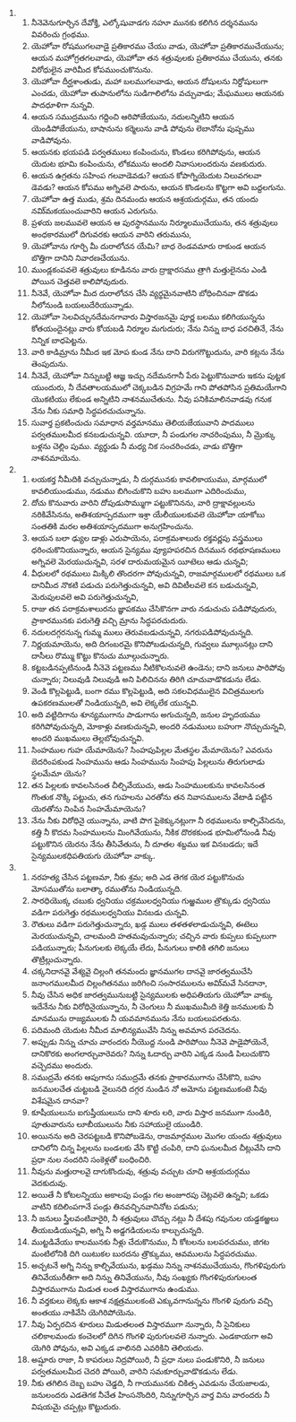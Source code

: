 <ol>
  <li>
    <ol>
      <li>నీనెవెనుగూర్చిన దేవోక్తి, ఎల్కోషువాడగు నహూ మునకు కలిగిన దర్శనమును వివరించు గ్రంథము.</li>
      <li>యెహోవా రోషముగలవాడై ప్రతికారము చేయు వాడు, యెహోవా ప్రతికారముచేయును; ఆయన మహోగ్రతగలవాడు, యెహోవా తన శత్రువులకు  ప్రతికారము చేయును, తనకు విరోధులైన వారిమీద కోపముంచుకొనును.</li>
      <li>యెహోవా దీర్ఘశాంతుడు, మహా బలముగలవాడు, ఆయన దోషులను నిర్దోషులుగా ఎంచడు, యెహోవా తుపానులోను సుడిగాలిలోను వచ్చువాడు; మేఘములు ఆయనకు పాదధూళిగా నున్నవి.</li>
      <li>ఆయన సముద్రమును గద్దించి ఆరిపోజేయును, నదులన్నిటిని ఆయన యెండిపోజేయును, బాషానును కర్మెలును వాడి పోవును లెబానోను పుష్పము వాడిపోవును.</li>
      <li>ఆయనకు  భయపడి పర్వతములు కంపించును, కొండలు కరిగిపోవును, ఆయన యెదుట భూమి కంపించును, లోకమును అందలి నివాసులందరును వణకుదురు.</li>
      <li>ఆయన ఉగ్రతను సహింప గలవాడెవడు? ఆయన కోపాగ్నియెదుట నిలువగలవా డెవడు? ఆయన కోపము అగ్నివలె పారును, ఆయన కొండలను కొట్టగా అవి బద్దలగును.</li>
      <li>యెహోవా ఉత్త ముడు, శ్రమ దినమందు ఆయన ఆశ్రయదుర్గము, తన యందు నమి్మకయుంచువారిని ఆయన ఎరుగును.</li>
      <li>ప్రళయ జలమువలె ఆయన ఆ పురస్థానమును నిర్మూలముచేయును, తన శత్రువులు అంధకారములో దిగువరకు ఆయన వారిని తరుమును,</li>
      <li>యెహోవాను గూర్చి మీ దురాలోచన యేమి? బాధ రెండవమారు రాకుండ ఆయన బొత్తిగా దానిని నివారణచేయును.</li>
      <li>ముండ్లకంపవలె  శత్రువులు కూడినను వారు ద్రాక్షారసము త్రాగి మత్తులైనను ఎండి పోయిన చెత్తవలె కాలిపోవుదురు.</li>
      <li>నీనెవే, యెహోవా మీద దురాలోచన చేసి వ్యర్థమైనవాటిని బోధించినవా డొకడు నీలోనుండి బయలుదేరియున్నాడు.</li>
      <li>యెహోవా సెలవిచ్చునదేమనగావారు విస్తారజనమై పూర్ణ బలము కలిగియున్నను కోతయందైనట్లు వారు కోయబడి నిర్మూల మగుదురు; నేను నిన్ను బాధ పరచితినే, నేను నిన్నిక బాధపెట్టను.</li>
      <li>వారి కాడిమ్రాను నీమీద ఇక మోప కుండ నేను దాని విరుగగొట్టుదును, వారి కట్లను నేను తెంపుదును.</li>
      <li>నీనెవే, యెహోవా నిన్నుబట్టి ఆజ్ఞ ఇచ్చు నదేమనగానీ పేరు పెట్టుకొనువారు ఇకను పుట్టక యుందురు, నీ దేవతాలయములో చెక్కబడిన విగ్రహమే గాని పోతపోసిన ప్రతిమయేగాని యొకటియు లేకుండ అన్నిటిని నాశనముచేతును. నీవు పనికిమాలినవాడవు గనుక నేను నీకు సమాధి సిద్ధపరచుచున్నాను.</li>
      <li>సువార్త ప్రకటించుచు సమాధాన వర్తమానము తెలియజేయువాని పాదములు పర్వతములమీద కనబడుచున్నవి. యూదా, నీ పండుగల నాచరింపుము, నీ మ్రొక్కు బళ్లను చెల్లిం పుము. వ్యర్థుడు నీ మధ్య నిక సంచరించడు, వాడు బొత్తిగా నాశనమాయెను.</li>
    </ol>
  </li>
  <li>
    <ol>
      <li>లయకర్త నీమీదికి వచ్చుచున్నాడు, నీ దుర్గమునకు కావలికాయుము, మార్గములో కావలియుండుము, నడుము బిగించుకొని బహు బలముగా ఎదిరించుము,</li>
      <li>దోచు కొనువారు వారిని దోపుడుసొమ్ముగా పట్టుకొనినను, వారి ద్రాక్షావల్లులను నరికివేసినను, అతిశయాస్పదముగా ఇశ్రా యేలీయులకువలె యెహోవా యాకోబు సంతతికి మరల అతిశయాస్పదముగా అనుగ్రహించును.</li>
      <li>ఆయన బలా ఢ్యుల డాళ్లు ఎరుపాయెను, పరాక్రమశాలురు రక్తవర్ణపు వస్త్రములు ధరించుకొనియున్నారు, ఆయన సైన్యము వ్యూహపరచిన దినమున రథభూషణములు అగ్నివలె మెరయుచున్నవి, సరళ దారుమయమైన యీటెలు ఆడు చున్నవి;</li>
      <li>వీధులలో రథములు మిక్కిలి తొందరగా పోవుచున్నవి, రాజమార్గములలో రథములు ఒక దానిమీద నొకటి పడుచు పరుగెత్తుచున్నవి, అవి దివిటీలవలె కన బడుచున్నవి, మెరుపులవలె అవి పరుగెత్తుచున్నవి,</li>
      <li>రాజు తన పరాక్రమశాలురను జ్ఞాపకము చేసికొనగా వారు నడుచుచు పడిపోవుదురు, ప్రాకారమునకు పరుగెత్తి వచ్చి మ్రాను సిద్ధపరచుదురు.</li>
      <li>నదులదగ్గరనున్న గుమ్మ ములు తెరువబడుచున్నవి, నగరుపడిపోవుచున్నది.</li>
      <li>నిర్ణయమాయెను, అది దిగంబరమై కొనిపోబడుచున్నది, గువ్వలు మూల్గునట్లు దాని దాసీలు రొమ్ము కొట్టు కొనుచు మూల్గుచున్నారు.</li>
      <li>కట్టబడినప్పటినుండి నీనెవె పట్టణము నీటికొలనువలె ఉండెను; దాని జనులు పారిపోవు చున్నారు; నిలువుడి నిలువుడి అని పిలిచినను తిరిగి చూచువాడొకడును లేడు.</li>
      <li>వెండి కొల్లపెట్టుడి, బంగా రము కొల్లపెట్టుడి, అది సకలవిధములైన విచిత్రములగు ఉపకరణములతో నిండియున్నది, అవి లెక్కలేక  యున్నవి.</li>
      <li>అది వట్టిదిగాను శూన్యముగాను పాడుగాను అగుచున్నది, జనుల హృదయము కరిగిపోవుచున్నది, మోకాళ్లు వణకుచున్నవి, అందరి నడుములు బహుగా నొచ్చుచున్నవి, అందరి ముఖములు తెల్లబోవుచున్నవి.</li>
      <li>సింహముల గుహ యేమాయెను? సింహపుపిల్లల మేతస్థల మేమాయెను? ఎవరును బెదరింపకుండ సింహమును ఆడు సింహమును సింహపు పిల్లలును తిరుగులాడు స్థలమేమా యెను?</li>
      <li>తన పిల్లలకు కావలసినంత చీల్చివేయుచు, ఆడు సింహములకును కావలసినంత గొంతుక నొక్కి  పట్టుచు, తన గుహలను ఎరతోను తన నివాసములను వేటాడి పట్టిన యెరతోను నింపిన సింహమేమాయెను?</li>
      <li>నేను నీకు విరోధినై యున్నాను, వాటి పొగ పైకెక్కునట్లుగా నీ రథములను కాల్చివేసెదను, కత్తి నీ కొదమ సింహములను మింగివేయును, నీకిక దొరకకుండ భూమిలోనుండి నీవు పట్టుకొనిన యెరను నేను తీసివేతును, నీ దూతల శబ్దము ఇక వినబడదు; ఇదే సైన్యములకధిపతియగు యెహోవా వాక్కు.</li>
    </ol>
  </li>
  <li>
    <ol>
      <li>నరహత్య చేసిన పట్టణమా, నీకు శ్రమ; అది ఎడ తెగక యెర పట్టుకొనుచు మోసముతోను బలాత్కా రముతోను నిండియున్నది.</li>
      <li>సారధియొక్క చబుకు ధ్వనియు చక్రములధ్వనియు గుఱ్ఱముల త్రొక్కుడు ధ్వనియు వడిగా పరుగెత్తు రథములధ్వనియు వినబడు చున్నవి.</li>
      <li>రౌతులు వడిగా పరుగెత్తుచున్నారు, ఖడ్గ ములు తళతళలాడుచున్నవి, ఈటెలు మెరయుచున్నవి, చాలమంది హతమవుచున్నారు; చచ్చిన వారు కుప్పలు కుప్పలుగా పడియున్నారు; పీనుగులకు లెక్కయే లేదు, పీనుగులు కాలికి తగిలి జనులు తొట్రిల్లుచున్నారు.</li>
      <li>చక్కనిదానవై వేశ్యవై చిల్లంగి తనమందు జ్ఞానముగల దానవై జారత్వముచేసి జనాంగములమీద చిల్లంగితనము జరిగించి సంసారములను అమి్మవే సినదానా,</li>
      <li>నీవు చేసిన అధిక జారత్వమునుబట్టి సైన్యములకు అధిపతియగు యెహోవా వాక్కు ఇదేనేను నీకు విరోధినైయున్నాను, నీ చెంగులు నీ ముఖముమీది కెత్తి జనములకు నీ మానమును రాజ్యములకు నీ యవమానమును నేను బయలుపరతును.</li>
      <li>పదిమంది యెదుట నీమీద మాలిన్యమువేసి నిన్ను అవమాన పరచెదను.</li>
      <li>అప్పుడు నిన్ను చూచు వారందరు నీయొద్ద నుండి పారిపోయి నీనెవె పాడైపోయెనే, దానికొరకు అంగలార్చువారెవరు? నిన్ను ఓదార్చు వారిని  ఎక్కడ నుండి  పిలుచుకొని  వచ్చెదము అందురు.</li>
      <li>సముద్రమే తనకు ఆపుగాను సముద్రమే తనకు ప్రాకారముగాను చేసికొని, బహు జనములచేత చుట్టబడి నైలునది దగ్గర నుండిన నో అమోను పట్టణముకంటె నీవు విశేషమైన దానవా?</li>
      <li>కూషీయులును ఐగుప్తీయులును దాని శూరు లరి, వారు విస్తార జనముగా నుండిరి, పూతువారును లూబీయులును నీకు సహాయులై యుండిరి.</li>
      <li>అయినను అది చెరపట్టబడి కొనిపోబడెను, రాజమార్గముల మొగల యందు శత్రువులు దానిలోని చిన్న పిల్లలను బండలకు వేసి కొట్టి చంపిరి, దాని ఘనులమీద చీట్లువేసి దాని ప్రధా నుల నందరిని సంకెళ్లతో బంధించిరి.</li>
      <li>నీవును మత్తురాలవై దాగుకొందువు, శత్రువు వచ్చుట చూచి ఆశ్రయదుర్గము వెదకుదువు.</li>
      <li>అయితే నీ కోటలన్నియు అకాలపు పండ్లు గల అంజూరపు చెట్లవలె ఉన్నవి;  ఒకడు వాటిని కదిలింపగానే పండ్లు తినవచ్చినవానినోట పడును;</li>
      <li>నీ జనులు స్త్రీలవంటివారైరి, నీ శత్రువులు చొచ్చు నట్లు నీ దేశపు గవునుల యడ్డకఱ్ఱలు తీయబడియున్నవి, అగ్ని నీ అడ్డగడియలను కాల్చుచున్నది.</li>
      <li>ముట్టడివేయు కాలమునకు నీళ్లు చేదుకొనుము, నీ కోటలను బలపరచుము, జిగట మంటిలోనికి దిగి యిటుకల బురదను త్రొక్కుము, ఆవములను సిద్ధపరచుము.</li>
      <li>అచ్చటనే అగ్ని నిన్ను కాల్చివేయును, ఖడ్గము నిన్ను నాశనముచేయును, గొంగళిపురుగు తినివేయురీతిగా అది నిన్ను తినివేయును, నీవు సంఖ్యకు గొంగళిపురుగులంత విస్తారముగాను మిడుత లంత విస్తారముగాను ఉండుము.</li>
      <li>నీ వర్తకులు లెక్కకు ఆకాశ నక్షత్రములకంటె ఎక్కువగానున్నను గొంగళి పురుగు వచ్చి అంతయు నాకివేసి యెగిరిపోయెను.</li>
      <li>నీవు ఏర్పరచిన శూరులు మిడుతలంత విస్తారముగా నున్నారు, నీ సైనికులు చలికాలమందు కంచెలలో దిగిన గొంగళి పురుగులవలె నున్నారు. ఎండకాయగా అవి యెగిరి పోవును, అవి ఎక్కడ వాలినది ఎవరికిని తెలియదు.</li>
      <li>అష్షూరు రాజా, నీ కాపరులు నిద్రపోయిరి, నీ ప్రధా నులు పండుకొనిరి, నీ జనులు పర్వతములమీద చెదరి పోయిరి, వారిని సమకూర్చువాడొకడును లేడు.</li>
      <li>నీకు  తగిలిన దెబ్బ బహు చెడ్డది, నీ గాయమునకు చికిత్స  ఎవడును చేయజాలడు, జనులందరు ఎడతెగక నీచేత హింసనొందిరి, నిన్నుగూర్చిన వార్త విను వారందరు నీ విషయమై చప్పట్లు కొట్టుదురు.</li>
    </ol>
  </li>
</ol>